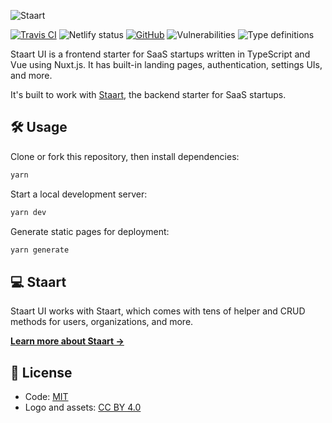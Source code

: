 ![Staart](https://raw.githubusercontent.com/AnandChowdhary/staart-ui/master/statis/staart-ui-logo.png)

[![Travis CI](https://img.shields.io/travis/AnandChowdhary/staart-ui.svg)](https://travis-ci.org/AnandChowdhary/staart-ui)
![Netlify status](https://img.shields.io/endpoint.svg?url=https://platform.oswaldlabs.com/netlify-status/8871ac5a-ee15-475d-9708-418164944ec0)
[![GitHub](https://img.shields.io/github/license/anandchowdhary/staart-ui.svg)](https://github.com/AnandChowdhary/staart-ui/blob/master/LICENSE)
![Vulnerabilities](https://img.shields.io/snyk/vulnerabilities/github/AnandChowdhary/staart-ui.svg)
![Type definitions](https://img.shields.io/badge/types-TypeScript-blue.svg)

Staart UI is a frontend starter for SaaS startups written in TypeScript and Vue using Nuxt.js. It has built-in landing pages, authentication, settings UIs, and more.

It's built to work with [Staart](https://github.com/AnandChowdhary/staart), the backend starter for SaaS startups.

## 🛠 Usage

Clone or fork this repository, then install dependencies:

```bash
yarn
```

Start a local development server:

```bash
yarn dev
```

Generate static pages for deployment:

```bash
yarn generate
```

## 💻 Staart

Staart UI works with Staart, which comes with tens of helper and CRUD methods for users, organizations, and more.

**[Learn more about Staart →](https://github.com/AnandChowdhary/staart)**

## 📄 License

- Code: [MIT](https://github.com/AnandChowdhary/staart-ui/blob/master/LICENSE)
- Logo and assets: [CC BY 4.0](https://creativecommons.org/licenses/by/4.0/)
